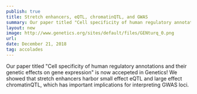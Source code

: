 ```yaml
---
publish: true
title: Stretch enhancers, eQTL, chromatinQTL, and GWAS
summary: Our paper titled "Cell specificity of human regulatory annotations and their genetic effects on gene expression" is now accepeted in Genetics! Thanks to Arushi for leading us through this project!
layout: new
image: http://www.genetics.org/sites/default/files/GENturq_0.png
url: 
date: December 21, 2018
tag: accolades
--- 
```


Our paper titled "Cell specificity of human regulatory annotations and their genetic effects on gene expression" is now accepeted in Genetics! We showed that stretch enhancers harbor small effect eQTL and large effect chromatinQTL, which has important implications for interpreting GWAS loci.
